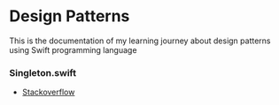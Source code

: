 # Design Patterns
This is the documentation of my learning journey about design patterns using Swift programming language

### Singleton.swift
- <a href="https://stackoverflow.com/questions/28429544/singleton-and-init-with-parameter">Stackoverflow</a>

